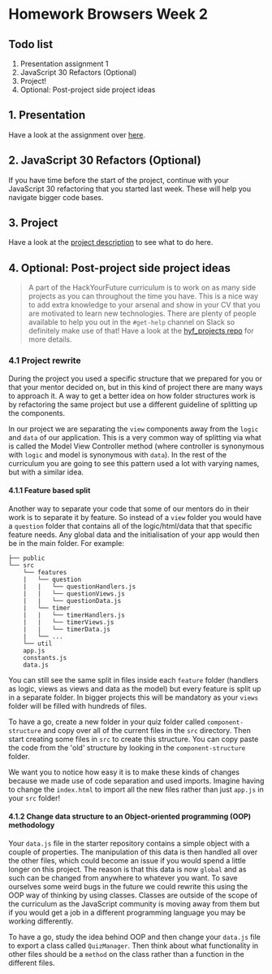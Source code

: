 # Homework Browsers Week 2

## **Todo list**

1. Presentation assignment 1
2. JavaScript 30 Refactors (Optional)
3. Project!
4. Optional: Post-project side project ideas

## **1. Presentation**

Have a look at the assignment over [here](https://github.com/HackYourFuture/presentation-module/blob/main/assignment1.md).

## **2. JavaScript 30 Refactors (Optional)**

If you have time before the start of the project, continue with your JavaScript 30 refactoring that you started last week. These will help you navigate bigger code bases.

## **3. Project**

Have a look at the [project description](../PROJECT.md) to see what to do here.

## **4. Optional: Post-project side project ideas**

> A part of the HackYourFuture curriculum is to work on as many side projects as you can throughout the time you have. This is a nice way to add extra knowledge to your arsenal and show in your CV that you are motivated to learn new technologies. There are plenty of people available to help you out in the `#get-help` channel on Slack so definitely make use of that! Have a look at the [hyf_projects repo](https://github.com/HackYourFuture/hyf_projects/blob/main/README.md#project-2-a-try-out-application) for more details.

### 4.1 Project rewrite

During the project you used a specific structure that we prepared for you or that your mentor decided on, but in this kind of project there are many ways to approach it. A way to get a better idea on how folder structures work is by refactoring the same project but use a different guideline of splitting up the components.

In our project we are separating the `view` components away from the `logic` and `data` of our application. This is a very common way of splitting via what is called the Model View Controller method (where controller is synonymous with `logic` and model is synonymous with `data`). In the rest of the curriculum you are going to see this pattern used a lot with varying names, but with a similar idea.

#### 4.1.1 Feature based split
Another way to separate your code that some of our mentors do in their work is to separate it by feature. So instead of a `view` folder you would have a `question` folder that contains all of the logic/html/data that that specific feature needs. Any global data and the initialisation of your app would then be in the main folder. For example:


```
├── public
└── src
    └── features
    |   └── question
    |   |   └── questionHandlers.js
    |   |   └── questionViews.js
    |   |   └── questionData.js
    |   └── timer
    |   |   └── timerHandlers.js
    |   |   └── timerViews.js
    |   |   └── timerData.js
    |   └── ...
    └── util
    app.js
    constants.js
    data.js
```

You can still see the same split in files inside each `feature` folder (handlers as logic, views as views and data as the model) but every feature is split up in a separate folder. In bigger projects this will be mandatory as your `views` folder will be filled with hundreds of files.

To have a go, create a new folder in your quiz folder called `component-structure` and copy over all of the current files in the `src` directory. Then start creating some files in `src` to create this structure. You can copy paste the code from the 'old' structure by looking in the `component-structure` folder. 

We want you to notice how easy it is to make these kinds of changes because we made use of code separation and used imports. Imagine having to change the `index.html` to import all the new files rather than just `app.js` in your `src` folder!

#### 4.1.2 Change data structure to an Object-oriented programming (OOP) methodology
Your `data.js` file in the starter repository contains a simple object with a couple of properties. The manipulation of this data is then handled all over the other files, which could become an issue if you would spend a little longer on this project. The reason is that this data is now `global` and as such can be changed from anywhere to whatever you want. To save ourselves some weird bugs in the future we could rewrite this using the OOP way of thinking by using classes. Classes are outside of the scope of the curriculum as the JavaScript community is moving away from them but if you would get a job in a different programming language you may be working differently.

To have a go, study the idea behind OOP and then change your `data.js` file to export a class called `QuizManager`. Then think about what functionality in other files should be a `method` on the class rather than a function in the different files.
